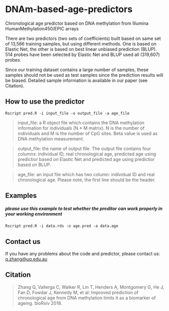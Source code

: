 # DNAm-based-age-predictors
Chronological age predictor based on DNA methylation from Illumina HumanMethylation450/EPIC arrays 

There are two predictors (two sets of coefficients) built based on same set of 13,566 training samples, but using different methods. One is based on Elastic Net, the other is based on best linear unbiased prediction (BLUP). 514 probes have been selected by Elastic Net and BLUP used all (319,607) probes.  

Since our training dataset contains a large number of samples, these samples should not be used as test samples since the prediction results will be biased. Detailed sample information is available in our paper (see Citation).
## How to use the predictor
```console
Rscript pred.R -i input_file -o output_file -a age_file
```

> input_file: a R object file which contains the DNA methylation information for individuals (N * M matrix). N is the number of individuals and M is the number of CpG sites. Beta value is used as DNA methylation measurement.  

> output_file: the name of output file. The output file contains four columns: individual ID, real chronological age, predicted age using predictior based on Elastic Net and predicted age using predictior based on BLUP.

> age_file: an input file which has two column: individual ID and real chronological age. Please note, the first line should be the header.

## Examples 
##### please use this example to test whether the preditor can work properly in your working environment
```console
Rscript pred.R -i data.rds -o age.pred -a data.age     
```

## Contact us 
If you have any problems about the code and predictor, please contact us: q.zhang@uq.edu.au

## Citation
> Zhang Q, Vallerga C, Walker R, Lin T, Henders A, Montgomery G, He J, Fan D, Fowdar J, Kennedy M, et al: Improved prediction of chronological age from DNA methylation limits it as a biomarker of ageing. bioRxiv 2018.
